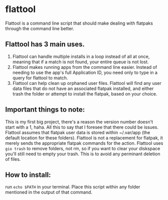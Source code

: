 # flattool
Flattool is a command line script that should make dealing with flatpaks through the command line better.

## Flattool has 3 main uses.
1. Flattool can handle multiple installs in a loop instead of all at once, meaning that if a match is not found, your entire queue is not lost.
2. Flattool makes running apps from the command line easier. Instead of needing to use the app's full Application ID, you need only to type in a query for flattool to match.
3. Flattool can help clean up orphaned user files. Flattool will find any user data files that do not have an associated flatpak installed, and either trash the folder or attempt to install the flatpak, based on your choice.

## Important things to note:
This is my first big project, there's a reason the version number doesn't start with a 1, haha. All this to say that I foresee that there could be issues.
Flattool assumes that flatpak user data is stored within ~/.var/app (the default location for these folders).
Flattool is not a replacement for flatpak, it merely sends the appropriate flatpak commands for the action.
Flattool uses `gio trash` to remove folders, not rm, so if you want to clear your diskspace you'll still need to empty your trash. This is to avoid any perminant deletion of files.

## How to install:
run `echo $PATH` in your terminal.
Place this script within any folder mentioned in the output of that command.
